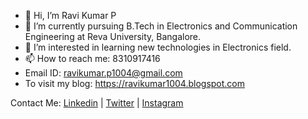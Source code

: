 - 👋 Hi, I’m Ravi Kumar P
- 🌱 I’m currently pursuing B.Tech in Electronics and Communication Engineering at Reva University, Bangalore.
- 👀 I’m interested in learning new technologies in Electronics field.
- 📫 How to reach me: 8310917416
- Email ID: ravikumar.p1004@gmail.com
- To visit my blog: https://ravikumar1004.blogspot.com
 
Contact Me:
[Linkedin](https://www.linkedin.com/in/ravi-kumar-p-a659271b3/) | [Twitter](https://twitter.com/ravi_k483) | [Instagram](https://www.instagram.com/ravi_k483/) 

<!---
ravi1013/ravi1013 is a ✨ special ✨ repository because its `README.md` (this file) appears on your GitHub profile.
You can click the Preview link to take a look at your changes.
--->
